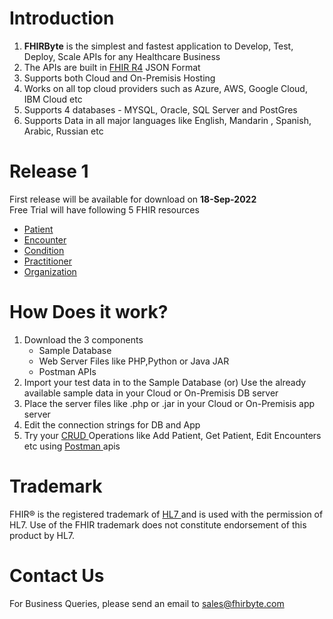 # Introduction
<ol>
  <li> <b>FHIRByte</b> is the simplest and fastest application to Develop, Test, Deploy, Scale APIs for any Healthcare Business </li>
  <li> The APIs are built in <a href = 'https://www.hl7.org/fhir/' target='_blank'> FHIR R4</a> JSON Format </li>
  <li> Supports both Cloud and On-Premisis Hosting </li>
  <li> Works on all top cloud providers such as Azure, AWS, Google Cloud, IBM Cloud etc</li>
  <li> Supports 4 databases - MYSQL, Oracle, SQL Server and PostGres </li>
  <li> Supports Data in all major languages like English, Mandarin , Spanish, Arabic, Russian etc </li>
</ol>

# Release 1
First release will be available for download on <b>18-Sep-2022</b> <br>
Free Trial will have following 5 FHIR resources
<ul> 
  <li> <a href = 'https://build.fhir.org/patient.html' target='_blank'> Patient </a> </li>
  <li> <a href = 'https://build.fhir.org/encounter.html' target='_blank'> Encounter  </a> </li>
  <li> <a href = 'https://build.fhir.org/condition.html' target='_blank'> Condition  </a> </li>
  <li> <a href = 'https://build.fhir.org/practitioner.html' target='_blank'> Practitioner  </a> </li>
  <li> <a href = 'https://build.fhir.org/organization.html' target='_blank'> Organization  </a> </li>
</ul>

# How Does it work?
<ol>
  <li> Download the 3 components
    <ul> <li> Sample Database </li>
      <li> Web Server Files like PHP,Python or Java JAR </li>
      <li> Postman APIs </li> </ul> </li>   
  <li> Import your test data in to the Sample Database (or) Use the already available sample data in your Cloud or On-Premisis DB server</li> 
  <li> Place the server files like .php or .jar in your Cloud or On-Premisis app server  </li>
  <li> Edit the connection strings for DB and App </li>
  <li> Try your <a href = 'https://en.wikipedia.org/wiki/Create,_read,_update_and_delete' target='_blank'> CRUD </a> Operations like Add Patient, Get Patient, Edit Encounters etc using <a href = 'https://www.postman.com/' target='_blank'> Postman </a>  apis </li>
</ol>  

# Trademark
FHIR® is the registered trademark of <a href = 'https://www.hl7.org/' target='_blank'> HL7 </a> and is used with the permission of HL7. Use of the FHIR trademark does not constitute endorsement of this product by HL7.
# Contact Us

For Business Queries, please send an email to sales@fhirbyte.com
